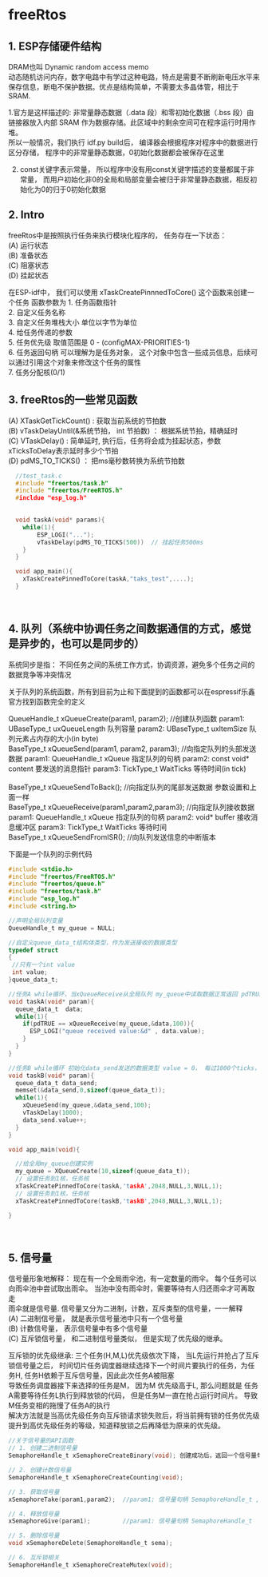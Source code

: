 # freeRtos

## 1. ESP存储硬件结构
DRAM也叫 Dynamic random access memo <br>
动态随机访问内存，数字电路中有学过这种电路，特点是需要不断刷新电压水平来保存信息，断电不保护数据。优点是结构简单，不需要太多晶体管，相比于SRAM. <br>

1.官方是这样描述的: 非常量静态数据（.data 段）和零初始化数据（.bss 段）由链接器放入内部 SRAM 作为数据存储。此区域中的剩余空间可在程序运行时用作堆。 <br>
所以一般情况，我们执行 idf.py build后， 编译器会根据程序对程序中的数据进行区分存储， 程序中的非常量静态数据，0初始化数据都会被保存在这里 <br>

2. const关键字表示常量， 所以程序中没有用const关键字描述的变量都属于非常量， 而用户初始化非0的全局和局部变量会被归于非常量静态数据，相反初始化为0的归于0初始化数据

## 2. Intro
  freeRtos中是按照执行任务来执行模块化程序的， 任务存在一下状态： <br>
  (A) 运行状态 
  <br>
  (B) 准备状态 
  <br>
  (C) 阻塞状态
  <br>
  (D) 挂起状态 
  <br>

  在ESP-idf中， 我们可以使用 xTaskCreatePinnnedToCore() 这个函数来创建一个任务
  函数参数为 1. 任务函数指针    <br>
            2. 自定义任务名称  <br>
            3. 自定义任务堆栈大小  单位以字节为单位  <br>
            4. 给任务传递的参数  <br>
            5. 任务优先级         取值范围是 0 - (configMAX-PRIORITIES-1)  <br>
            6. 任务返回句柄       可以理解为是任务对象， 这个对象中包含一些成员信息，后续可以通过引用这个对象来修改这个任务的属性  <br>
            7. 任务分配核(0/1)  <br>
## 3. freeRtos的一些常见函数 
  (A) XTaskGetTickCount()                            : 获取当前系统的节拍数      <br>
  (B) vTaskDelayUntil(&系统节拍， int 节拍数)         ： 根据系统节拍，精确延时    <br>
  (C) VTaskDelay()                                   : 简单延时, 执行后，任务将会成为挂起状态，参数xTicksToDelay表示延时多少个节拍  <br>
  (D) pdMS_TO_TICKS()                                ： 把ms毫秒数转换为系统节拍数  <br>

``` C
  //test_task.c 
  #include "freertos/task.h"
  #include "freertos/FreeRTOS.h"
  #incldue "esp_log.h"
  

  void taskA(void* params){
    while(1){
        ESP_LOGI("...");
        vTaskDelay(pdMS_TO_TICKS(500))  // 挂起任务500ms
    }
  }

  void app_main(){
    xTaskCreatePinnedToCore(taskA,"taks_test",....);
  }
```
<br>

## 4. 队列（系统中协调任务之间数据通信的方式，感觉是异步的，也可以是同步的）
系统同步是指： 不同任务之间的系统工作方式，协调资源，避免多个任务之间的数据竞争等冲突情况 <br>

  关于队列的系统函数，所有到目前为止和下面提到的函数都可以在espressif乐鑫官方找到函数完全的定义 <br>

  QueueHandle_t xQueueCreate(param1, param2);     //创建队列函数                param1: UBaseType_t uxQueueLength 队列容量  param2: UBaseType_t uxltemSize 队列元素占内存的大小(in byte) <br>
  BaseType_t xQueueSend(param1, param2, param3);  //向指定队列的头部发送数据     param1: QueueHandle_t xQueue  指定队列的句柄 param2: const void* content 要发送的消息指针 param3: TickType_t WaitTicks 等待时间(in tick)   <br>  
  BaseType_t xQueueSendToBack();                  //向指定队列的尾部发送数据     参数设置和上面一样 <br>
  BaseType_t xQueueReceive(param1,param2,param3); //向指定队列接收数据          param1: QueueHandle_t xQueue  指定队列的句柄 param2: void* buffer 接收消息缓冲区 param3: TickType_t WaitTicks 等待时间 <br>
  BaseType_t xQueueSendFromISR();                 //向队列发送信息的中断版本 <br>

  下面是一个队列的示例代码
  ``` C
#include <stdio.h>
#include "freertos/FreeRTOS.h"
#include "freertos/queue.h"
#include "freertos/task.h"
#include "esp_log.h"
#include <string.h>

//声明全局队列变量
QueueHandle_t my_queue = NULL;

//自定义queue_data_t结构体类型，作为发送接收的数据类型
typedef struct
{
   //只有一个int value
   int value;
}queue_data_t;

//任务A while循环，当xQueueReceive从全局队列 my_queue中读取数据正常返回 pdTRUE之后，打印读取数据的value
void taskA(void* param){
    queue_data_t  data;
    while(1){
      if(pdTRUE == xQueueReceive(my_queue,&data,100)){
        ESP_LOGI("queue received value:&d" , data.value);
      }
    }
}

//任务B while循环 初始化data_send发送的数据类型 value = 0， 每过1000个ticks，value自增1，然后继续发送
void taskB(void* param){
    queue_data_t data_send;
    memset(&data_send,0,sizeof(queue_data_t));
    while(1){
      xQueueSend(my_queue,&data_send,100);
      vTaskDelay(1000);
      data_send.value++;
    }
}

void app_main(void){

    //给全局my_queue创建实例
    my_queue = XQueueCreate(10,sizeof(queue_data_t));
    // 设置任务到1核，任务核
    xTaskCreatePinnedToCore(taskA,'taskA',2048,NULL,3,NULL,1);
    // 设置任务到1核，任务核
    xTaskCreatePinnedToCore(taskB,'taskB',2048,NULL,3,NULL,1);

}

  ```
<br>

## 5. 信号量 

信号量形象地解释： 现在有一个全局雨伞池，有一定数量的雨伞。 每个任务可以向雨伞池中尝试取出雨伞。 当池中没有雨伞时，需要等待有人归还雨伞才可再取走 <br>
雨伞就是信号量. 信号量又分为二进制，计数，互斥类型的信号量，一一解释 <br>
(A) 二进制信号量， 就是表示信号量池中只有一个信号量 <br>
(B) 计数信号量，   表示信号量中有多个信号量  <br>
(C) 互斥锁信号量， 和二进制信号量类似， 但是实现了优先级的继承。  <br>

互斥锁的优先级继承: 三个任务(H,M,L)优先级依次下降， 当L先运行并抢占了互斥锁信号量之后， 时间切片任务调度器继续选择下一个时间片要执行的任务，为任务H, 任务H依赖于互斥信号量，因此此次任务A被阻塞 <br>
导致任务调度器接下来选择的任务是M， 因为M 优先级高于L, 那么问题就是 任务A需要等待任务L执行到释放锁的代码， 但是任务M一直在抢占运行时间片。 导致M任务变相的拖慢了任务A的执行 <br>
解决方法就是当高优先级任务向互斥锁请求锁失败后，将当前拥有锁的任务优先级提升到高优先级任务的等级，知道释放锁之后再降低为原来的优先级。<br>

 ``` C
//关于信号量的API函数
// 1. 创建二进制信号量
SemaphoreHandle_t xSemaphoreCreateBinary(void); 创建成功后，返回一个信号量句柄

// 2. 创建计数信号量
SemaphoreHandle_t xSemaphoreCreateCounting(void);

// 3. 获取信号量
xSemaphoreTake(param1,param2);  //param1: 信号量句柄 SemaphoreHandle_t , param2: 等待时间(in ticks)

// 4. 释放信号量
xSemaphoreGive(param1);         //param1: 信号量句柄 SemaphoreHandle_t

// 5. 删除信号量
void xSemaphoreDelete(SemaphoreHandle_t sema);

// 6. 互斥锁相关
SemaphoreHandle_t xSemaphoreCreateMutex(void);

 ```





































            

